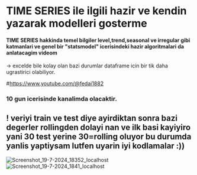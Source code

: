 # TIME SERIES ile ilgili hazir ve kendin yazarak modelleri gosterme 

#### TIME SERIES hakkinda temel bilgiler level,trend,seasonal ve irregular gibi katmanlari ve genel bir "statsmodel" icerisindeki hazir algoritmalari da anlatacagim videom

-> excelde bile kolay olan bazi durumlar dataframe icin bir tik daha ugrastirici olabiliyor.

#https://www.youtube.com/@fedai1882

### 10 gun icerisinde kanalimda olacaktir.


## ! veriyi train ve test diye ayirdiktan sonra bazi degerler rollingden dolayi nan ve ilk basi kayiyiro yani 30 test yerine 30=rolling oluyor bu durumda yanlis yaptiysam lutfen uyarin iyi kodlamalar :))


![Screenshot_19-7-2024_18352_localhost](https://github.com/user-attachments/assets/7d343af5-fbaf-4a3b-862e-4fe56466c9a3)
![Screenshot_19-7-2024_1841_localhost](https://github.com/user-attachments/assets/83ea8d2e-60f8-4df9-86eb-42e42e228239)
